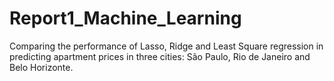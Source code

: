 # Report1_Machine_Learning
Comparing the performance of Lasso, Ridge and Least Square regression in predicting apartment prices in three cities: São Paulo, Rio de Janeiro and Belo Horizonte.
